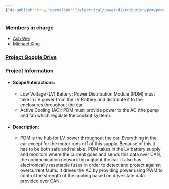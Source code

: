 ```yaml
---
{"dg-publish":true,"permalink":"/electrical/power-distribution/pdm/power-distribution-module/","pinned":true}
---
```


### Members in charge
- [Ash Wei](https://nufsae.slack.com/team/U07PKBS1Y0K)
- [Michael Xing](https://nufsae.slack.com/team/U05TPFB4F51)

### [Project Google Drive](https://drive.google.com/drive/folders/1bUXDNzRZ9vC9e3OqMUGO0GZfrWr8vvME?usp=drive_link)

### Project Information
- #### Scope/Interactions:
	- Low Voltage (LV) Battery: Power Distribution Module (PDM) must take in LV power from the LV Battery and distribute it to the enclosures throughout the car
	- Active Cooling (AC): PDM must provide power to the AC (the pump and fan which regulate the coolant system).
- #### Description:
	- PDM is the hub for LV power throughout the car. Everything in the car except for the motor runs off of this supply. Because of this it has to be both safe and reliable. PDM takes in the LV battery supply and monitors where the current goes and sends this data over CAN, the communication network throughout the car. It also has electronically resettable fuses in order to detect and protect against overcurrent faults. It drives the AC by providing power using PWM to control the strength of the cooling based on drive state data provided over CAN.